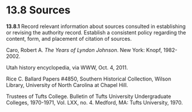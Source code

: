 # 13.8 Sources

**13.8.1** Record relevant information about sources consulted in establishing or revising the authority record. Establish a consistent policy regarding the content, form, and placement of citation of sources.

<p class="dacs-example">Caro, Robert A. <em>The Years of Lyndon Johnson</em>. New York: Knopf, 1982-2002.</p>

<p class="dacs-example">Utah history encyclopedia, via WWW, Oct. 4, 2011.</p>

<p class="dacs-example">Rice C. Ballard Papers #4850, Southern Historical Collection, Wilson Library, University of North Carolina at Chapel Hill.</p>

<p class="dacs-example">Trustees of Tufts College. Bulletin of Tufts University Undergraduate Colleges, 1970-1971, Vol. LXX, no. 4. Medford, MA: Tufts University, 1970.</p>
